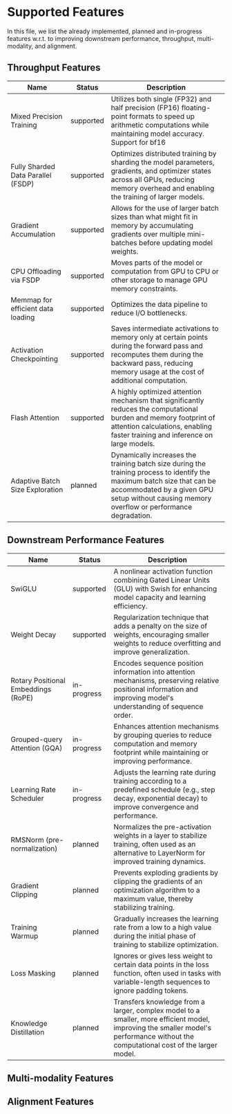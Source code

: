 # Supported Features
In this file, we list the already implemented, planned and in-progress features w.r.t. to improving downstream performance, throughput, multi-modality, and alignment. 

## Throughput Features

| Name                                  | Status           | Description                                                                                                       |
|---------------------------------------|------------------|-------------------------------------------------------------------------------------------------------------------|
| Mixed Precision Training              | supported        | Utilizes both single (FP32) and half precision (FP16) floating-point formats to speed up arithmetic computations while maintaining model accuracy. Support for bf16|
| Fully Sharded Data Parallel (FSDP)    | supported        | Optimizes distributed training by sharding the model parameters, gradients, and optimizer states across all GPUs, reducing memory overhead and enabling the training of larger models. |
| Gradient Accumulation                 | supported        | Allows for the use of larger batch sizes than what might fit in memory by accumulating gradients over multiple mini-batches before updating model weights. |
| CPU Offloading via FSDP               | supported        | Moves parts of the model or computation from GPU to CPU or other storage to manage GPU memory constraints. |
| Memmap for efficient data loading     | supported        | Optimizes the data pipeline to reduce I/O bottlenecks. |
| Activation Checkpointing              | supported        | Saves intermediate activations to memory only at certain points during the forward pass and recomputes them during the backward pass, reducing memory usage at the cost of additional computation. |
| Flash Attention                       | supported        | A highly optimized attention mechanism that significantly reduces the computational burden and memory footprint of attention calculations, enabling faster training and inference on large models. |
| Adaptive Batch Size Exploration | planned         | Dynamically increases the training batch size during the training process to identify the maximum batch size that can be accommodated by a given GPU setup without causing memory overflow or performance degradation. |






## Downstream Performance Features

| Name                           | Status           | Description                                                                                                       |
|--------------------------------|------------------|-------------------------------------------------------------------------------------------------------------------|
| SwiGLU                         | supported         | A nonlinear activation function combining Gated Linear Units (GLU) with Swish for enhancing model capacity and learning efficiency. |
| Weight Decay                   | supported        | Regularization technique that adds a penalty on the size of weights, encouraging smaller weights to reduce overfitting and improve generalization. |
| Rotary Positional Embeddings (RoPE) | in-progress   | Encodes sequence position information into attention mechanisms, preserving relative positional information and improving model's understanding of sequence order. |
| Grouped-query Attention (GQA)  | in-progress      | Enhances attention mechanisms by grouping queries to reduce computation and memory footprint while maintaining or improving performance. |
| Learning Rate Scheduler        | in-progress      | Adjusts the learning rate during training according to a predefined schedule (e.g., step decay, exponential decay) to improve convergence and performance. |
| RMSNorm (pre-normalization)    | planned          | Normalizes the pre-activation weights in a layer to stabilize training, often used as an alternative to LayerNorm for improved training dynamics. |
| Gradient Clipping              | planned          | Prevents exploding gradients by clipping the gradients of an optimization algorithm to a maximum value, thereby stabilizing training. |
| Training Warmup                | planned          | Gradually increases the learning rate from a low to a high value during the initial phase of training to stabilize optimization. |
| Loss Masking                   | planned          | Ignores or gives less weight to certain data points in the loss function, often used in tasks with variable-length sequences to ignore padding tokens. |
| Knowledge Distillation         | planned  | Transfers knowledge from a larger, complex model to a smaller, more efficient model, improving the smaller model's performance without the computational cost of the larger model.|


## Multi-modality Features

## Alignment Features
